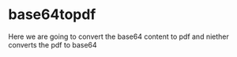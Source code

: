 # base64topdf
Here we are going to convert the base64 content to pdf and niether converts the pdf to base64
